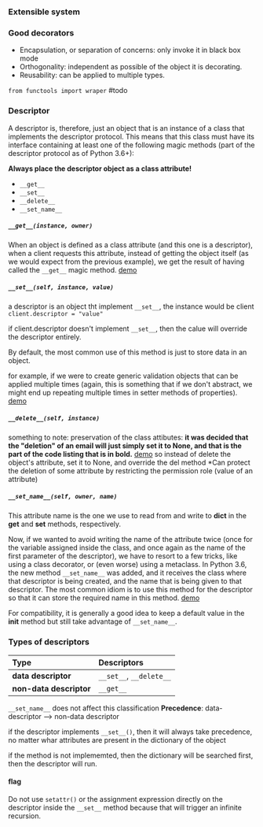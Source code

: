### Extensible system 

### Good decorators 
- Encapsulation, or separation of concerns: only invoke it in black box mode
- Orthogonality: independent as possible of the object it is decorating.
- Reusability: can be applied to multiple types.

`from functools import wraper` #todo

### Descriptor 
A descriptor is, therefore, just an object that is an instance of a class that implements the descriptor protocol. This means that this class must have its interface containing at least one of the following magic methods (part of the descriptor protocol as of Python 3.6+):

**Always place the descriptor object as a class attribute!**
- `__get__`
- `__set__`
- `__delete__`
- `__set_name__`


##### `__get__(instance, owner)`

When an object is defined as a class attribute (and this one is a descriptor), 
when a client requests this attribute, 
instead of getting the object itself (as we would expect from the previous example), 
we get the result of having called the `__get__` magic method.
[demo](clean_code_examples/descriptor/descriptor_get.py)

##### `__set__(self, instance, value)` 
a descriptor is an object tht implement `__set__`,
the instance would be client 
```client.descriptor = "value"``` 

if client.descriptor doesn't implement `__set__`, then the calue will override the descriptor entirely.

By default, the most common use of this method is just to store data in an object.

for example, if we were to create generic validation objects that can be applied multiple times (again, this is something that if we don't abstract, 
we might end up repeating multiple times in setter methods of properties). [demo](clean_code_examples/descriptor/descriptor_set.py)


##### `__delete__(self, instance)`
something to note: preservation of the class attibutes:
**it was decided that the "deletion" of an email will just simply set it to None, and that is the part of the code listing that is in bold.**
[demo](clean_code_examples/descriptor/descriptor_delete.py)
so instead of delete the object's attribute, set it to None, and override the del method 
*Can protect the deletion of some attribute by restricting the permission role (value of an attribute)

##### `__set_name__(self, owner, name)`

This attribute name is the one we use to read from and write to __dict__ in the __get__ and __set__ methods, respectively.

Now, if we wanted to avoid writing the name of the attribute twice (once for the variable assigned inside the class, and once again as the name of the first parameter of the descriptor), we have to resort to a few tricks, like using a class decorator, or (even worse) using a metaclass.
In Python 3.6, the new method `__set_name__` was added, and it receives the class where that descriptor is being created, and the name that is being given to that descriptor. The most common idiom is to use this method for the descriptor so that it can store the required name in this method.
[demo](clean_code_examples/descriptor/descriptor_set_name.py)

For compatibility, it is generally a good idea to keep a default value in the __init__ method but still take advantage of `__set_name__`.


### Types of descriptors
| Type                    | Descriptors             |
|:------------------------|:------------------------|
| **data descriptor**     | `__set__`, `__delete__` |
| **non-data descriptor** | `__get__`                |
 `__set_name__` does not affect this classification
**Precedence**: data-descriptor --> non-data descriptor

if the descriptor implements `__set__()`, then it will always take precedence, no matter whar attributes are present in the dictionary of the object

if the method is not implememted, then the dictionary will be searched first, then the descriptor will run.

#### flag
Do not use `setattr()` or the assignment expression directly on the descriptor inside the `__set__` method because that will trigger an infinite recursion.

